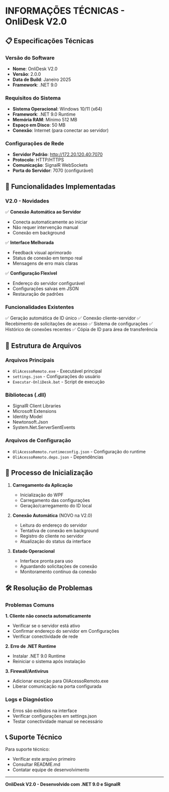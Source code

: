 # INFORMAÇÕES TÉCNICAS - OnliDesk V2.0

## 📋 Especificações Técnicas

### **Versão do Software**
- **Nome**: OnliDesk V2.0
- **Versão**: 2.0.0
- **Data de Build**: Janeiro 2025
- **Framework**: .NET 9.0

### **Requisitos do Sistema**
- **Sistema Operacional**: Windows 10/11 (x64)
- **Framework**: .NET 9.0 Runtime
- **Memória RAM**: Mínimo 512 MB
- **Espaço em Disco**: 50 MB
- **Conexão**: Internet (para conectar ao servidor)

### **Configurações de Rede**
- **Servidor Padrão**: http://172.20.120.40:7070
- **Protocolo**: HTTP/HTTPS
- **Comunicação**: SignalR WebSockets
- **Porta do Servidor**: 7070 (configurável)

## 🔧 Funcionalidades Implementadas

### **V2.0 - Novidades**
✅ **Conexão Automática ao Servidor**
- Conecta automaticamente ao iniciar
- Não requer intervenção manual
- Conexão em background

✅ **Interface Melhorada**
- Feedback visual aprimorado
- Status de conexão em tempo real
- Mensagens de erro mais claras

✅ **Configuração Flexível**
- Endereço do servidor configurável
- Configurações salvas em JSON
- Restauração de padrões

### **Funcionalidades Existentes**
✅ Geração automática de ID único
✅ Conexão cliente-servidor
✅ Recebimento de solicitações de acesso
✅ Sistema de configurações
✅ Histórico de conexões recentes
✅ Cópia de ID para área de transferência

## 📁 Estrutura de Arquivos

### **Arquivos Principais**
- `OliAcessoRemoto.exe` - Executável principal
- `settings.json` - Configurações do usuário
- `Executar-OnliDesk.bat` - Script de execução

### **Bibliotecas (.dll)**
- SignalR Client Libraries
- Microsoft Extensions
- Identity Model
- Newtonsoft.Json
- System.Net.ServerSentEvents

### **Arquivos de Configuração**
- `OliAcessoRemoto.runtimeconfig.json` - Configuração do runtime
- `OliAcessoRemoto.deps.json` - Dependências

## 🔄 Processo de Inicialização

1. **Carregamento da Aplicação**
   - Inicialização do WPF
   - Carregamento das configurações
   - Geração/carregamento do ID local

2. **Conexão Automática** (NOVO na V2.0)
   - Leitura do endereço do servidor
   - Tentativa de conexão em background
   - Registro do cliente no servidor
   - Atualização do status da interface

3. **Estado Operacional**
   - Interface pronta para uso
   - Aguardando solicitações de conexão
   - Monitoramento contínuo da conexão

## 🛠️ Resolução de Problemas

### **Problemas Comuns**

**1. Cliente não conecta automaticamente**
- Verificar se o servidor está ativo
- Confirmar endereço do servidor em Configurações
- Verificar conectividade de rede

**2. Erro de .NET Runtime**
- Instalar .NET 9.0 Runtime
- Reiniciar o sistema após instalação

**3. Firewall/Antivírus**
- Adicionar exceção para OliAcessoRemoto.exe
- Liberar comunicação na porta configurada

### **Logs e Diagnóstico**
- Erros são exibidos na interface
- Verificar configurações em settings.json
- Testar conectividade manual se necessário

## 📞 Suporte Técnico

Para suporte técnico:
- Verificar este arquivo primeiro
- Consultar README.md
- Contatar equipe de desenvolvimento

---
**OnliDesk V2.0 - Desenvolvido com .NET 9.0 e SignalR**